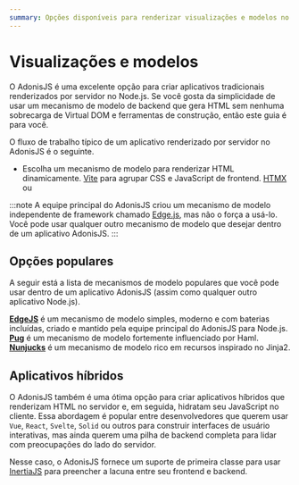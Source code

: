 ```yaml
---
summary: Opções disponíveis para renderizar visualizações e modelos no AdonisJS
---
```


# Visualizações e modelos

O AdonisJS é uma excelente opção para criar aplicativos tradicionais renderizados por servidor no Node.js. Se você gosta da simplicidade de usar um mecanismo de modelo de backend que gera HTML sem nenhuma sobrecarga de Virtual DOM e ferramentas de construção, então este guia é para você.

O fluxo de trabalho típico de um aplicativo renderizado por servidor no AdonisJS é o seguinte.

* Escolha um mecanismo de modelo para renderizar HTML dinamicamente.
[Vite](../basics/vite.md) para agrupar CSS e JavaScript de frontend.
[HTMX](https://htmx.org/) ou

:::note
A equipe principal do AdonisJS criou um mecanismo de modelo independente de framework chamado [Edge.js](https://edgejs.dev), mas não o força a usá-lo. Você pode usar qualquer outro mecanismo de modelo que desejar dentro de um aplicativo AdonisJS.
:::

## Opções populares

A seguir está a lista de mecanismos de modelo populares que você pode usar dentro de um aplicativo AdonisJS (assim como qualquer outro aplicativo Node.js).

[**EdgeJS**](https://edgejs.dev) é um mecanismo de modelo simples, moderno e com baterias incluídas, criado e mantido pela equipe principal do AdonisJS para Node.js.
[**Pug**](https://pugjs.org) é um mecanismo de modelo fortemente influenciado por Haml.
[**Nunjucks**](https://mozilla.github.io/nunjucks) é um mecanismo de modelo rico em recursos inspirado no Jinja2.

## Aplicativos híbridos

O AdonisJS também é uma ótima opção para criar aplicativos híbridos que renderizam HTML no servidor e, em seguida, hidratam seu JavaScript no cliente. Essa abordagem é popular entre desenvolvedores que querem usar `Vue`, `React`, `Svelte`, `Solid` ou outros para construir interfaces de usuário interativas, mas ainda querem uma pilha de backend completa para lidar com preocupações do lado do servidor.

Nesse caso, o AdonisJS fornece um suporte de primeira classe para usar [InertiaJS](./inertia.md) para preencher a lacuna entre seu frontend e backend.
